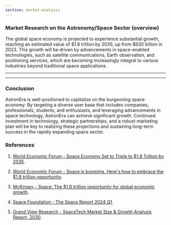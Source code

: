 ```yaml
---
section: market-analysis
---
```


### Market Research on the Astronomy/Space Sector (overview)

The global space economy is projected to experience substantial growth, reaching an estimated value
of $1.8 trillion by 2035, up from $630 billion in 2023. This growth will be driven by advancements
in space-enabled technologies, such as satellite communications, Earth observation, and positioning
services, which are becoming increasingly integral to various industries beyond traditional space
applications.

---

<!-- Bulk of content -->

---

### Conclusion

AstronEra is well-positioned to capitalize on the burgeoning space economy. By targeting a diverse
user base that includes companies, professionals, students, and enthusiasts, and leveraging
advancements in space technology, AstronEra can achieve significant growth. Continued investment in
technology, strategic partnerships, and a robust marketing plan will be key to realizing these
projections and sustaining long-term success in the rapidly expanding space sector.

### References

1. [World Economic Forum - Space Economy Set to Triple to $1.8 Trillion by 2035](https://www.weforum.org/press/2023/06/space-economy-set-to-triple-to-1-8-trillion-by-2035-new-research-reveals).

2. [World Economic Forum - Space is booming. Here's how to embrace the $1.8 trillion opportunity](https://www.weforum.org/agenda/2023/06/space-is-booming-heres-how-to-embrace-the-1-8-trillion-opportunity/).

3. [McKinsey - Space: The $1.8 trillion opportunity for global economic growth](https://www.mckinsey.com/industries/aerospace-and-defense/our-insights/space-the-1-point-8-trillion-dollar-opportunity-for-global-economic-growth).

4. [Space Foundation - The Space Report 2024 Q1](https://www.spacefoundation.org/2024/01/29/space-report-2024-q1-finds-growth-in-us-space-workforce-record-2024-launch-pace-leaps-in-commercial-and-civil-spacecraft-technology/).

5. [Grand View Research - SpaceTech Market Size & Growth Analysis Report, 2030](https://www.grandviewresearch.com/industry-analysis/space-tech-market).
